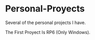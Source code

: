 # Personal-Proyects
 Several of the personal projects I have.

The First Proyect Is RP6 (Only Windows).

